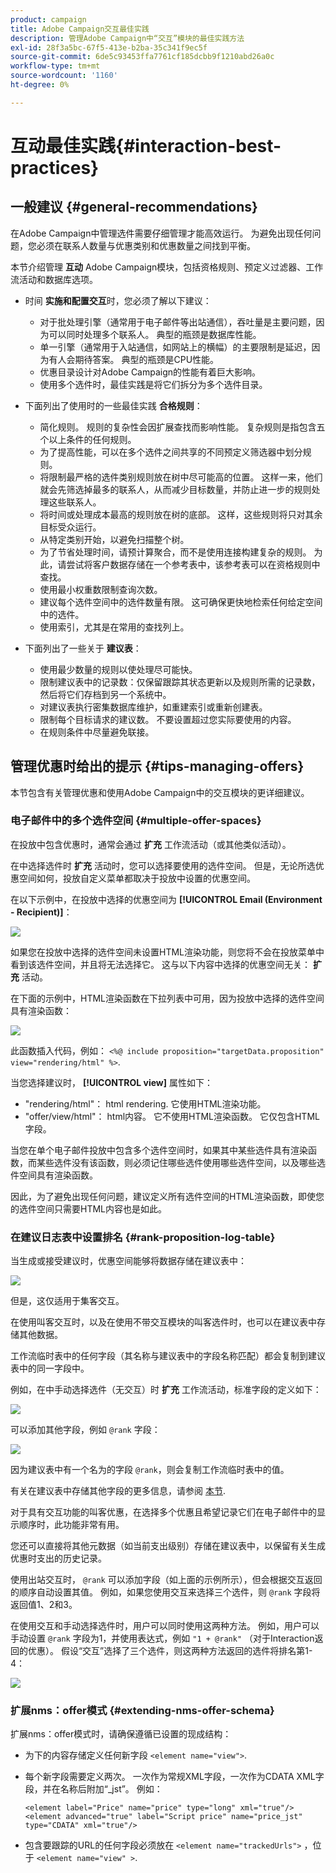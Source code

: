 ```yaml
---
product: campaign
title: Adobe Campaign交互最佳实践
description: 管理Adobe Campaign中“交互”模块的最佳实践方法
exl-id: 28f3a5bc-67f5-413e-b2ba-35c341f9ec5f
source-git-commit: 6de5c93453ffa7761cf185dcbb9f1210abd26a0c
workflow-type: tm+mt
source-wordcount: '1160'
ht-degree: 0%

---
```


# 互动最佳实践{#interaction-best-practices}

## 一般建议 {#general-recommendations}

在Adobe Campaign中管理选件需要仔细管理才能高效运行。 为避免出现任何问题，您必须在联系人数量与优惠类别和优惠数量之间找到平衡。

本节介绍管理 **互动** Adobe Campaign模块，包括资格规则、预定义过滤器、工作流活动和数据库选项。

* 时间 **实施和配置交互**&#x200B;时，您必须了解以下建议：

   * 对于批处理引擎（通常用于电子邮件等出站通信），吞吐量是主要问题，因为可以同时处理多个联系人。 典型的瓶颈是数据库性能。
   * 单一引擎（通常用于入站通信，如网站上的横幅）的主要限制是延迟，因为有人会期待答案。 典型的瓶颈是CPU性能。
   * 优惠目录设计对Adobe Campaign的性能有着巨大影响。
   * 使用多个选件时，最佳实践是将它们拆分为多个选件目录。

* 下面列出了使用时的一些最佳实践 **合格规则**：

   * 简化规则。 规则的复杂性会因扩展查找而影响性能。 复杂规则是指包含五个以上条件的任何规则。
   * 为了提高性能，可以在多个选件之间共享的不同预定义筛选器中划分规则。
   * 将限制最严格的选件类别规则放在树中尽可能高的位置。 这样一来，他们就会先筛选掉最多的联系人，从而减少目标数量，并防止进一步的规则处理这些联系人。
   * 将时间或处理成本最高的规则放在树的底部。 这样，这些规则将只对其余目标受众运行。
   * 从特定类别开始，以避免扫描整个树。
   * 为了节省处理时间，请预计算聚合，而不是使用连接构建复杂的规则。 为此，请尝试将客户数据存储在一个参考表中，该参考表可以在资格规则中查找。
   * 使用最小权重数限制查询次数。
   * 建议每个选件空间中的选件数量有限。 这可确保更快地检索任何给定空间中的选件。
   * 使用索引，尤其是在常用的查找列上。

* 下面列出了一些关于 **建议表**：

   * 使用最少数量的规则以使处理尽可能快。
   * 限制建议表中的记录数：仅保留跟踪其状态更新以及规则所需的记录数，然后将它们存档到另一个系统中。
   * 对建议表执行密集数据库维护，如重建索引或重新创建表。
   * 限制每个目标请求的建议数。 不要设置超过您实际要使用的内容。
   * 在规则条件中尽量避免联接。

## 管理优惠时给出的提示 {#tips-managing-offers}

本节包含有关管理优惠和使用Adobe Campaign中的交互模块的更详细建议。

### 电子邮件中的多个选件空间 {#multiple-offer-spaces}

在投放中包含优惠时，通常会通过 **扩充** 工作流活动（或其他类似活动）。

在中选择选件时 **扩充** 活动时，您可以选择要使用的选件空间。 但是，无论所选优惠空间如何，投放自定义菜单都取决于投放中设置的优惠空间。

在以下示例中，在投放中选择的优惠空间为 **[!UICONTROL Email (Environment - Recipient)]**：

![](assets/Interaction-best-practices-offer-space-selected.png)

如果您在投放中选择的选件空间未设置HTML渲染功能，则您将不会在投放菜单中看到该选件空间，并且将无法选择它。 这与以下内容中选择的优惠空间无关： **扩充** 活动。

在下面的示例中，HTML渲染函数在下拉列表中可用，因为投放中选择的选件空间具有渲染函数：

![](assets/Interaction-best-practices-HTML-rendering.png)

此函数插入代码，例如： `<%@ include proposition="targetData.proposition" view="rendering/html" %>`.

当您选择建议时， **[!UICONTROL view]** 属性如下：
* &quot;rendering/html&quot;： html rendering. 它使用HTML渲染功能。
* &quot;offer/view/html&quot;： html内容。 它不使用HTML渲染函数。 它仅包含HTML字段。

当您在单个电子邮件投放中包含多个选件空间时，如果其中某些选件具有渲染函数，而某些选件没有该函数，则必须记住哪些选件使用哪些选件空间，以及哪些选件空间具有渲染函数。

因此，为了避免出现任何问题，建议定义所有选件空间的HTML渲染函数，即使您的选件空间只需要HTML内容也是如此。

### 在建议日志表中设置排名 {#rank-proposition-log-table}

当生成或接受建议时，优惠空间能够将数据存储在建议表中：

![](assets/Interaction-best-practices-offer-space-storage.png)

但是，这仅适用于集客交互。

在使用叫客交互时，以及在使用不带交互模块的叫客选件时，也可以在建议表中存储其他数据。

工作流临时表中的任何字段（其名称与建议表中的字段名称匹配）都会复制到建议表中的同一字段中。

例如，在中手动选择选件（无交互）时 **扩充** 工作流活动，标准字段的定义如下：

![](assets/Interaction-best-practices-manual-offer-std-fields.png)

可以添加其他字段，例如 `@rank` 字段：

![](assets/Interaction-best-practices-manual-offer-add-fields.png)

因为建议表中有一个名为的字段 `@rank`，则会复制工作流临时表中的值。

有关在建议表中存储其他字段的更多信息，请参阅 [本节](interaction-send-offers.md#storing-offer-rankings-and-weights).

对于具有交互功能的叫客优惠，在选择多个优惠且希望记录它们在电子邮件中的显示顺序时，此功能非常有用。

您还可以直接将其他元数据（如当前支出级别）存储在建议表中，以保留有关生成优惠时支出的历史记录。

使用出站交互时， `@rank` 可以添加字段（如上面的示例所示），但会根据交互返回的顺序自动设置其值。 例如，如果您使用交互来选择三个选件，则 `@rank` 字段将返回值1、2和3。

在使用交互和手动选择选件时，用户可以同时使用这两种方法。 例如，用户可以手动设置 `@rank` 字段为1，并使用表达式，例如 `"1 + @rank"` （对于Interaction返回的优惠）。 假设“交互”选择了三个选件，则这两种方法返回的选件将排名第1-4：

![](assets/Interaction-best-practices-manual-offer-combined.png)

### 扩展nms：offer模式 {#extending-nms-offer-schema}

扩展nms：offer模式时，请确保遵循已设置的现成结构：
* 为下的内容存储定义任何新字段 `<element name="view">`.
* 每个新字段需要定义两次。 一次作为常规XML字段，一次作为CDATA XML字段，并在名称后附加“_jst”。 例如：

   ```
   <element label="Price" name="price" type="long" xml="true"/>
   <element advanced="true" label="Script price" name="price_jst" type="CDATA" xml="true"/>
   ```

* 包含要跟踪的URL的任何字段必须放在 `<element name="trackedUrls">` ，位于 `<element name="view" >`.
